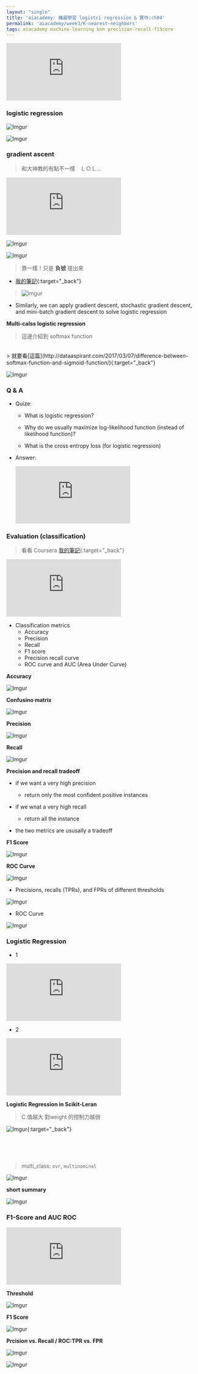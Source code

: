 ```yaml
---
layout: "single"
title: 'aiacademy: 機器學習 logistci regression & 實作:ch04'
permalink: 'aiacademy/week3/K-nearest-neighbors'
tags: aiacademy machine-learning knn precision-recall-f1Score
---
```


<iframe src="https://www.youtube.com/embed/cZ-lAVT80KE" frameborder="0" allow="accelerometer; autoplay; encrypted-media; gyroscope; picture-in-picture" allowfullscreen></iframe>

### logistic regression

![Imgur](https://i.imgur.com/PBcStCU.gif)

![Imgur](https://i.imgur.com/dcWfKCB.gif)


### gradient ascent

> 和大神教的有點不一樣　ＬＯＬ...

<iframe src="https://www.youtube.com/embed/RHX62jeV5jg" frameborder="0" allow="accelerometer; autoplay; encrypted-media; gyroscope; picture-in-picture" allowfullscreen></iframe>

![Imgur](https://i.imgur.com/ErGFgUz.gif)

![Imgur](https://i.imgur.com/kgjiVon.gif)

> 靠一樣！只是 __負號__  提出來
 - [我的筆記](https://yuting3656.github.io/yutingblog/ml-coursera/week3/logistic-regression-model){:target="_back"}
> 
> ![Imgur](https://i.imgur.com/6YKY0OC.gif)

- Similarly, we can apply gradient descent, stochastic gradient descent, and mini-batch gradient descent to solve logistic regression

__Multi-calss logistic regression__

> 這邊介紹到 softmax function
<br/>
> 就要看[這篇](http://dataaspirant.com/2017/03/07/difference-between-softmax-function-and-sigmoid-function/){:target="_back"}

![Imgur](https://i.imgur.com/cWZxlJA.gif)


### Q & A

- Quize:

   - What is logistic regression? 
   
   - Why do we usually maximize log-likelihood function (instead of likelihood function)? 
   
   - What is the cross entropy loss (for logistic regression)

- Answer:

  <iframe src="https://www.youtube.com/embed/fTl78CHMWWI" frameborder="0" allow="accelerometer; autoplay; encrypted-media; gyroscope; picture-in-picture" allowfullscreen></iframe>



### Evaluation (classification)

> 看看 Coursera [我的筆記](https://yuting3656.github.io/yutingblog//ml-coursera/week6/handling-skewed-data){:target="_back"}

<iframe src="https://www.youtube.com/embed/ITX-NsE01Aw" frameborder="0" allow="accelerometer; autoplay; encrypted-media; gyroscope; picture-in-picture" allowfullscreen></iframe>

- Classification metrics
   - Accuracy
   - Precision
   - Recall
   - F1 score
   - Precision recall curve
   - ROC curve and AUC (Area Under Curve)

__Accuracy__

![Imgur](https://i.imgur.com/BCEAaRo.gif)

__Confusino matrix__

![Imgur](https://i.imgur.com/wuqOEZt.gif)

__Precision__

![Imgur](https://i.imgur.com/QiVPwKL.gif)

__Recall__

![Imgur](https://i.imgur.com/E27PL8w.gif)

__Precision and recall tradeoff__

- if we want a very high precision
   - return only the most confident positive instances

- if we wnat a very high recall
   - return all the instance 

- the two metrics are ususally a tradeoff

__F1 Score__

![Imgur](https://i.imgur.com/SM4uW1f.gif)

__ROC Curve__

![Imgur](https://i.imgur.com/X2k4OEy.gif)

- Precisions, recalls (TPRs), and FPRs of different thresholds

![Imgur](https://i.imgur.com/9go69Bi.gif)

- ROC Curve

![Imgur](https://i.imgur.com/EmhCh8N.gif)


### Logistic Regression 

- 1 

<iframe src="https://www.youtube.com/embed/SKNt9LZi8io" frameborder="0" allow="accelerometer; autoplay; encrypted-media; gyroscope; picture-in-picture" allowfullscreen></iframe>

- 2

<iframe src="https://www.youtube.com/embed/jzOBgQAwgkU" frameborder="0" allow="accelerometer; autoplay; encrypted-media; gyroscope; picture-in-picture" allowfullscreen></iframe>

__Logistic Regression in Scikit-Leran__

> C 值越大 對weight 的控制力越弱

![Imgur](https://i.imgur.com/aalPauB.gif){:target="_back"}

<br/>
<br/>
<br/>

> multi_class: `ovr`, `multinominal` 

![Imgur](https://i.imgur.com/JbEgXZg.gif)


__short summary__

![Imgur](https://i.imgur.com/Gmqvcdd.gif)


### F1-Score and AUC ROC

<iframe src="https://www.youtube.com/embed/tflM7I6QhD0" frameborder="0" allow="accelerometer; autoplay; encrypted-media; gyroscope; picture-in-picture" allowfullscreen></iframe>

__Threshold__

![Imgur](https://i.imgur.com/3d25Twx.gif)

__F1 Score__

![Imgur](https://i.imgur.com/4UrtIHx.gif)


__Prcision vs. Recall  /  ROC:TPR vs. FPR__

![Imgur](https://i.imgur.com/5edwW5l.gif)

![Imgur](https://i.imgur.com/pq9VO3f.gif)